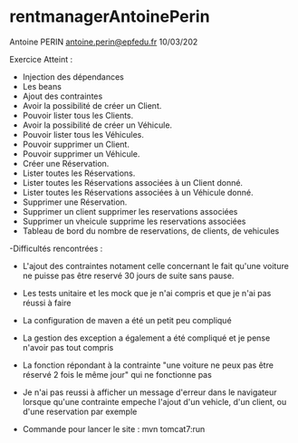 # rentmanagerAntoinePerin

Antoine PERIN
antoine.perin@epfedu.fr
10/03/202

Exercice Atteint :
- Injection des dépendances
- Les beans
- Ajout des contraintes
- Avoir la possibilité de créer un Client.
- Pouvoir lister tous les Clients.
- Avoir la possibilité de créer un Véhicule.
- Pouvoir lister tous les Véhicules.
- Pouvoir supprimer un Client.
- Pouvoir supprimer un Véhicule.
- Créer une Réservation.
- Lister toutes les Réservations.
- Lister toutes les Réservations associées à un Client donné.
- Lister toutes les Réservations associées à un Véhicule donné.
- Supprimer une Réservation.
- Supprimer un client supprimer les reservations associées
- Supprimer un vheicule supprime les reservations associées
- Tableau de bord du nombre de reservations, de clients, de vehicules

-Difficultés rencontrées :

 - L'ajout des contraintes notament celle concernant le fait qu'une voiture ne puisse pas être reservé 30 jours de suite sans pause.
 - Les tests unitaire et les mock que je n'ai compris et que je n'ai pas réussi à faire
 - La configuration de maven a été un petit peu compliqué
 - La gestion des exception a également a été compliqué et je pense n'avoir pas tout compris
 - La fonction répondant à la contrainte "une voiture ne peux pas être réservé 2 fois le même jour" qui ne fonctionne pas
 - Je n'ai pas reussi à afficher un message d'erreur dans le navigateur lorsque qu'une contrainte empeche l'ajout d'un vehicle, d'un client, ou d'une reservation par exemple


- Commande pour lancer le site :
mvn tomcat7:run
